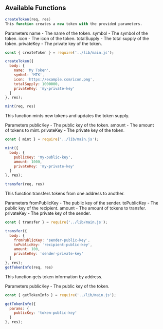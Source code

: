 ## Available Functions

```js
createToken(req, res)
This function creates a new token with the provided parameters.
```

Parameters
name - The name of the token.
symbol - The symbol of the token.
icon - The icon of the token.
totalSupply - The total supply of the token.
privateKey - The private key of the token.

```js
const { createToken } = require('../lib/main.js');

createToken({
  body: {
    name: 'My Token',
    symbol: 'MTK',
    icon: 'https://example.com/icon.png',
    totalSupply: 1000000,
    privateKey: 'my-private-key'
  }
}, res);
```
```js
mint(req, res)
```
This function mints new tokens and updates the token supply.


Parameters
publicKey - The public key of the token.
amount - The amount of tokens to mint.
privateKey - The private key of the token.

```js
const { mint } = require('../lib/main.js');

mint({
  body: {
    publicKey: 'my-public-key',
    amount: 1000,
    privateKey: 'my-private-key'
  }
}, res);
```

```js
transfer(req, res)
```
This function transfers tokens from one address to another.

Parameters
fromPublicKey - The public key of the sender.
toPublicKey - The public key of the recipient.
amount - The amount of tokens to transfer.
privateKey - The private key of the sender.

```js
const { transfer } = require('../lib/main.js');

transfer({
  body: {
    fromPublicKey: 'sender-public-key',
    toPublicKey: 'recipient-public-key',
    amount: 100,
    privateKey: 'sender-private-key'
  }
}, res);
getTokenInfo(req, res)
```
This function gets token information by address.

Parameters
publicKey - The public key of the token.

```js
const { getTokenInfo } = require('../lib/main.js');

getTokenInfo({
  params: {
    publicKey: 'token-public-key'
  }
}, res);
```
